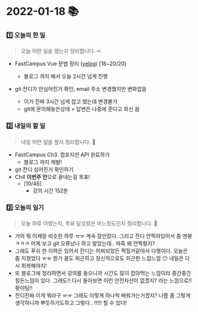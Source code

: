 # 2022-01-18 📚

### 1️⃣ 오늘의 한 일 

> 오늘 어떤 일을 했는지 정리합니다. ✏

- FastCampus Vue 문법 정리 ([velog](https://velog.io/@onehousesilver)) [18~20/20]

  - 블로그 까지 해서 오늘 2시간 넘게 진행
- git 잔디가 안심어진거 확인, email 주소 변경했지만 변화없음
  - 이거 진짜 3시간 넘게 잡고 했는데 변경불가
  - git에 문의해놓은상태 > 답변은 나중에 준다고 회신 옴



### 2️⃣ 내일의 할 일

> 내일 어떤 일을 할지 정리합니다. 🌟

- FastCampus Ch3. 컴포지션 API 완료하기
  - 블로그 까지 제발!
- git 잔디 심어진거 확인하기
- Ch4 **이번주 안**으로 끝내는걸 목표!
  - [10/46]
    - 강의 시간 152분


### 3️⃣ 오늘의 일기

> 오늘 하루 어땠는지, 목표 달성량은 어느정도인지 정리합니다. 🎯

- 거의 뭐 어제랑 비슷한 하루 ㅠㅠ 계속 잠만잤다. 그리고 잔디 안찍혀있어서 좀 멘붕 ㅋㅋㅋ 어제 보고 git 오류났나 하고 말았는데.. 따흑 왜 안찍혔지?
- 그래도 푸쉬 한 이력은 있어서 잔디는 어찌되었든 찍힐거같아서 다행이다. 오늘은 좀 지쳤었다 ㅠㅠ 뭔가 몸도 피곤하고 정신적으로도 피곤한 느낌느낌 😶 내일은 다시 회복해야지!
- 또 블로그에 정리하면서 강의를 들으니까 시간도 많이 잡아먹는 느낌이라 중간중간 힘든느낌이 있다. 그래도!! 다시 돌아보면 이런 안전자산이 없겠지? 라는 느낌으로!! 홧이팅!!
- 잔디진짜 이게 뭐라구 ㅠㅠ 그래도 이렇게 하나씩 배워가는거겠지? 나름 좀 그렇게 생각하니까 뿌듯하기도하고 그렇다.. !!!!! 할 수 있다!

